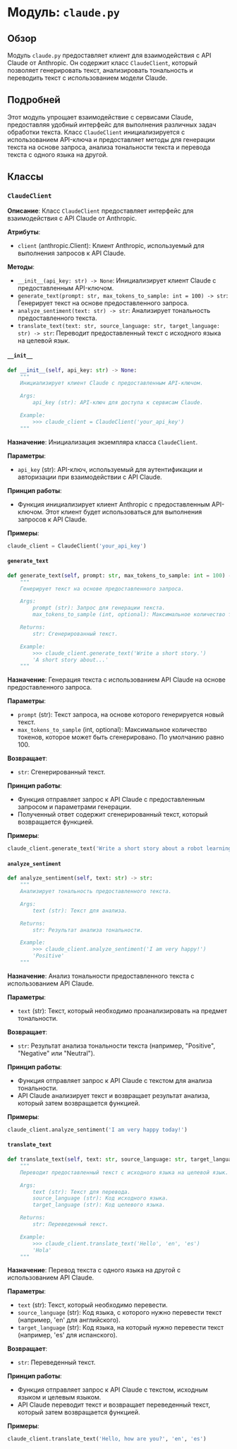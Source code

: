 # Модуль: `claude.py`

## Обзор

Модуль `claude.py` предоставляет клиент для взаимодействия с API Claude от Anthropic. Он содержит класс `ClaudeClient`, который позволяет генерировать текст, анализировать тональность и переводить текст с использованием модели Claude.

## Подробней

Этот модуль упрощает взаимодействие с сервисами Claude, предоставляя удобный интерфейс для выполнения различных задач обработки текста. Класс `ClaudeClient` инициализируется с использованием API-ключа и предоставляет методы для генерации текста на основе запроса, анализа тональности текста и перевода текста с одного языка на другой.

## Классы

### `ClaudeClient`

**Описание**:
Класс `ClaudeClient` предоставляет интерфейс для взаимодействия с API Claude от Anthropic.

**Атрибуты**:
- `client` (anthropic.Client): Клиент Anthropic, используемый для выполнения запросов к API Claude.

**Методы**:
- `__init__(api_key: str) -> None`: Инициализирует клиент Claude с предоставленным API-ключом.
- `generate_text(prompt: str, max_tokens_to_sample: int = 100) -> str`: Генерирует текст на основе предоставленного запроса.
- `analyze_sentiment(text: str) -> str`: Анализирует тональность предоставленного текста.
- `translate_text(text: str, source_language: str, target_language: str) -> str`: Переводит предоставленный текст с исходного языка на целевой язык.

#### `__init__`

```python
def __init__(self, api_key: str) -> None:
    """
    Инициализирует клиент Claude с предоставленным API-ключом.

    Args:
        api_key (str): API-ключ для доступа к сервисам Claude.

    Example:
        >>> claude_client = ClaudeClient('your_api_key')
    """
```

**Назначение**:
Инициализация экземпляра класса `ClaudeClient`.

**Параметры**:
- `api_key` (str): API-ключ, используемый для аутентификации и авторизации при взаимодействии с API Claude.

**Принцип работы**:
- Функция инициализирует клиент Anthropic с предоставленным API-ключом. Этот клиент будет использоваться для выполнения запросов к API Claude.

**Примеры**:

```python
claude_client = ClaudeClient('your_api_key')
```

#### `generate_text`

```python
def generate_text(self, prompt: str, max_tokens_to_sample: int = 100) -> str:
    """
    Генерирует текст на основе предоставленного запроса.

    Args:
        prompt (str): Запрос для генерации текста.
        max_tokens_to_sample (int, optional): Максимальное количество токенов для генерации. По умолчанию 100.

    Returns:
        str: Сгенерированный текст.

    Example:
        >>> claude_client.generate_text('Write a short story.')
        'A short story about...'
    """
```

**Назначение**:
Генерация текста с использованием API Claude на основе предоставленного запроса.

**Параметры**:
- `prompt` (str): Текст запроса, на основе которого генерируется новый текст.
- `max_tokens_to_sample` (int, optional): Максимальное количество токенов, которое может быть сгенерировано. По умолчанию равно 100.

**Возвращает**:
- `str`: Сгенерированный текст.

**Принцип работы**:
- Функция отправляет запрос к API Claude с предоставленным запросом и параметрами генерации.
- Полученный ответ содержит сгенерированный текст, который возвращается функцией.

**Примеры**:

```python
claude_client.generate_text('Write a short story about a robot learning to love.')
```

#### `analyze_sentiment`

```python
def analyze_sentiment(self, text: str) -> str:
    """
    Анализирует тональность предоставленного текста.

    Args:
        text (str): Текст для анализа.

    Returns:
        str: Результат анализа тональности.

    Example:
        >>> claude_client.analyze_sentiment('I am very happy!')
        'Positive'
    """
```

**Назначение**:
Анализ тональности предоставленного текста с использованием API Claude.

**Параметры**:
- `text` (str): Текст, который необходимо проанализировать на предмет тональности.

**Возвращает**:
- `str`: Результат анализа тональности текста (например, "Positive", "Negative" или "Neutral").

**Принцип работы**:
- Функция отправляет запрос к API Claude с текстом для анализа тональности.
- API Claude анализирует текст и возвращает результат анализа, который затем возвращается функцией.

**Примеры**:

```python
claude_client.analyze_sentiment('I am very happy today!')
```

#### `translate_text`

```python
def translate_text(self, text: str, source_language: str, target_language: str) -> str:
    """
    Переводит предоставленный текст с исходного языка на целевой язык.

    Args:
        text (str): Текст для перевода.
        source_language (str): Код исходного языка.
        target_language (str): Код целевого языка.

    Returns:
        str: Переведенный текст.

    Example:
        >>> claude_client.translate_text('Hello', 'en', 'es')
        'Hola'
    """
```

**Назначение**:
Перевод текста с одного языка на другой с использованием API Claude.

**Параметры**:
- `text` (str): Текст, который необходимо перевести.
- `source_language` (str): Код языка, с которого нужно перевести текст (например, 'en' для английского).
- `target_language` (str): Код языка, на который нужно перевести текст (например, 'es' для испанского).

**Возвращает**:
- `str`: Переведенный текст.

**Принцип работы**:
- Функция отправляет запрос к API Claude с текстом, исходным языком и целевым языком.
- API Claude переводит текст и возвращает переведенный текст, который затем возвращается функцией.

**Примеры**:

```python
claude_client.translate_text('Hello, how are you?', 'en', 'es')